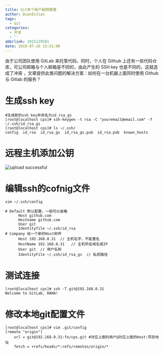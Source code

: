 ```yaml
---
title: Git多个账户秘钥管理
author: DuanEnJian
tags:
  - Git
categories:
  - 开发
  - ''
abbrlink: 1915129581
date: 2018-07-26 15:51:00
---
```

由于公司团队使用 GitLab 来托管代码，同时，个人在 Github 上还有一些代码仓库，可公司邮箱与个人邮箱是不同的，由此产生的 SSH key 也是不同的，这就造成了冲突 ，文章提供此类问题的解决方案：如何在一台机器上面同时使用 Github 与 Gitlab 的服务？
<!-- more -->

# 生成ssh key
```
#生成新的ssh key并命名为id_rsa_gs
[root@localhost cps]# ssh-keygen -t rsa -C "youremail@email.com" -f ~/.ssh/id_rsa_gs
[root@localhost cps]# ls ~/.ssh/
config  id_rsa  id_rsa_gs  id_rsa_gs.pub  id_rsa.pub  known_hosts
```
# 远程主机添加公钥

![upload successful](/images/image.png)
# 编辑ssh的cofnig文件
```
vim ~/.ssh/config

# Default 默认配置，一般可以省略
      Host github.com
      Hostname github.com
      User git
      Identityfile ~/.ssh/id_rsa
# Company 给一个新的Host称呼
      Host 192.168.0.31  // 主机名字，不能重名
      HostName 192.168.0.31   // 主机所在域名或IP
      User git  // 用户名称
      IdentityFile ~/.ssh/id_rsa_gs  // 私钥路径
```
# 测试连接
```
[root@localhost cps]# ssh -T git@192.168.0.31
Welcome to GitLab, HAHA!
```
# 修改本地git配置文件
```
[root@localhost cps]# vim .git/config 
[remote "origin"]
    url = git@192.168.0.31:fe/cps.git #对应上面的用户@对应上面的Host:项目地址
    fetch = +refs/heads/*:refs/remotes/origin/*
```